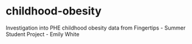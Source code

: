 # childhood-obesity
Investigation into PHE childhood obesity data from Fingertips - Summer Student Project - Emily White
